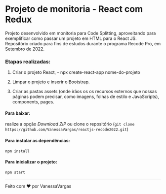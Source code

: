 # Projeto de monitoria - React com Redux

Projeto desenvolvido em monitoria para Code Splitting, aproveitando para exemplificar como passar um projeto em HTML para o React JS. Repositório criado para fins de estudos durante o programa Recode Pro, em Setembro de 2022.

### Etapas realizadas:
1. Criar o projeto React, - npx create-react-app nome-do-projeto

2. Limpar o projeto e inserir o Bootstrap.

2. Criar as pastas assets (onde irãos os os recursos externos que nossas páginas podem precisar, como imagens, folhas de estilo e JavaScripts), components, pages.


#### Para baixar:
realize a opção *Download ZIP* ou clone o repositório (`git clone https://github.com/VanessaVargas/reactjs-recode2022.git`)

#### Para instalar as dependências:
`npm install`

#### Para inicializar o projeto:
`npm start`

<hr>
Feito com ❤️ por VanessaVargas
